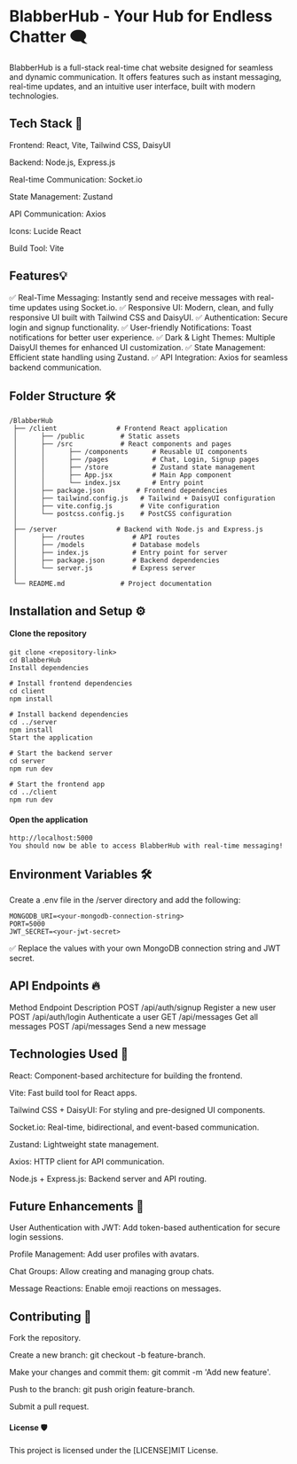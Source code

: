 # BlabberHub - Your Hub for Endless Chatter 🗨️
BlabberHub is a full-stack real-time chat website designed for seamless and dynamic communication. It offers features such as instant messaging, real-time updates, and an intuitive user interface, built with modern technologies.

## Tech Stack 🚀
Frontend: React, Vite, Tailwind CSS, DaisyUI

Backend: Node.js, Express.js

Real-time Communication: Socket.io

State Management: Zustand

API Communication: Axios

Icons: Lucide React

Build Tool: Vite

## Features💡
✅ Real-Time Messaging: Instantly send and receive messages with real-time updates using Socket.io.
✅ Responsive UI: Modern, clean, and fully responsive UI built with Tailwind CSS and DaisyUI.
✅ Authentication: Secure login and signup functionality.
✅ User-friendly Notifications: Toast notifications for better user experience.
✅ Dark & Light Themes: Multiple DaisyUI themes for enhanced UI customization.
✅ State Management: Efficient state handling using Zustand.
✅ API Integration: Axios for seamless backend communication.

## Folder Structure 🛠️
```
/BlabberHub
 ├── /client               # Frontend React application
 │      ├── /public         # Static assets
 │      ├── /src            # React components and pages
 │      │      ├── /components      # Reusable UI components
 │      │      ├── /pages           # Chat, Login, Signup pages
 │      │      ├── /store           # Zustand state management
 │      │      ├── App.jsx          # Main App component
 │      │      └── index.jsx        # Entry point
 │      ├── package.json        # Frontend dependencies
 │      ├── tailwind.config.js   # Tailwind + DaisyUI configuration
 │      ├── vite.config.js       # Vite configuration
 │      └── postcss.config.js    # PostCSS configuration
 │
 ├── /server               # Backend with Node.js and Express.js
 │      ├── /routes            # API routes
 │      ├── /models            # Database models
 │      ├── index.js           # Entry point for server
 │      ├── package.json       # Backend dependencies
 │      └── server.js          # Express server
 │
 └── README.md              # Project documentation
```

## Installation and Setup ⚙️
#### Clone the repository
```
git clone <repository-link>
cd BlabberHub
Install dependencies
```

```
# Install frontend dependencies
cd client
npm install
```
```
# Install backend dependencies
cd ../server
npm install
Start the application
```

```
# Start the backend server
cd server
npm run dev
```
```
# Start the frontend app
cd ../client
npm run dev
```

#### Open the application
```
http://localhost:5000
You should now be able to access BlabberHub with real-time messaging!
```

## Environment Variables 🛠️
Create a .env file in the /server directory and add the following:

```
MONGODB_URI=<your-mongodb-connection-string>
PORT=5000
JWT_SECRET=<your-jwt-secret>
```
✅ Replace the values with your own MongoDB connection string and JWT secret.

## API Endpoints 🔥
Method	Endpoint	Description
POST	/api/auth/signup	Register a new user
POST	/api/auth/login	Authenticate a user
GET	/api/messages	Get all messages
POST	/api/messages	Send a new message

## Technologies Used 🌟
React: Component-based architecture for building the frontend.

Vite: Fast build tool for React apps.

Tailwind CSS + DaisyUI: For styling and pre-designed UI components.

Socket.io: Real-time, bidirectional, and event-based communication.

Zustand: Lightweight state management.

Axios: HTTP client for API communication.

Node.js + Express.js: Backend server and API routing.

## Future Enhancements 🚀
User Authentication with JWT: Add token-based authentication for secure login sessions.

Profile Management: Add user profiles with avatars.

Chat Groups: Allow creating and managing group chats.

Message Reactions: Enable emoji reactions on messages.

## Contributing 📜
Fork the repository.

Create a new branch: git checkout -b feature-branch.

Make your changes and commit them: git commit -m 'Add new feature'.

Push to the branch: git push origin feature-branch.

Submit a pull request.

#### License 🛡️
This project is licensed under the [LICENSE]MIT License.

